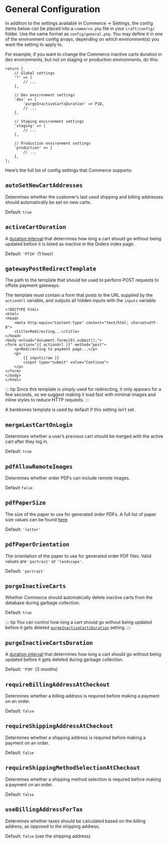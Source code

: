 # General Configuration

In addition to the settings available in Commerce → Settings, the config items below can be placed into a `commerce.php` file in your `craft/config/` folder. Use the same format as `config/general.php`. You may define it in one of the environment config arrays, depending on which environment(s) you want the setting to apply to.

For example, if you want to change the Commerce inactive carts duration in dev environments, but not on staging or production environments, do this:

```php{4,10}
return [
    // Global settings
    '*' => [
        // ...
    ],

    // Dev environment settings
    'dev' => [
        'purgeInactiveCartsDuration' => P1D,
        // ...
    ],

    // Staging environment settings
    'staging' => [
        // ...
    ],

    // Production environment settings
    'production' => [
        // ...
    ],
];
```

Here’s the full list of config settings that Commerce supports:

## `autoSetNewCartAddresses`

Determines whether the customer’s last used shipping and billing addresses should automatically be set on new carts.

Default: `true`

## `activeCartDuration`

A [duration interval](https://en.wikipedia.org/wiki/ISO_8601#Durations) that determines how long a cart should go without being updated before it is listed as inactive in the Orders index page.

Default: `'PT1H'` (1 hour)


## `gatewayPostRedirectTemplate`

The path to the template that should be used to perform POST requests to offsite payment gateways.

The template must contain a form that posts to the URL supplied by the `actionUrl` variable, and outputs all hidden inputs with the `inputs` variable.

```twig
<!DOCTYPE html>
<html>
<head>
    <meta http-equiv="Content-Type" content="text/html; charset=UTF-8">
    <title>Redirecting...</title>
</head>
<body onload="document.forms[0].submit();">
<form action="{{ actionUrl }}" method="post">
    <p>Redirecting to payment page...</p>
    <p>
        {{ inputs|raw }}
        <input type="submit" value="Continue">
    </p>
</form>
</body>
</html>
```

::: tip
Since this template is simply used for redirecting, it only appears for a few seconds, so we suggest making it load fast with minimal images and inline styles to reduce HTTP requests.
:::

A barebones template is used  by default if this setting isn’t set.

## `mergeLastCartOnLogin`

Determines whether a user’s previous cart should be merged with the active cart after they log in.

Default: `true`

## `pdfAllowRemoteImages`

Determines whether order PDFs can include remote images.

Default `false`

## `pdfPaperSize`

The size of the paper to use for generated order PDFs. A full list of paper size values can be found [here](https://github.com/dompdf/dompdf/blob/master/src/Adapter/CPDF.php#L45).

Default: `'letter'`

## `pdfPaperOrientation`

The orientation of the paper to use for generated order PDF files. Valid values are `'portrait'` or `'landscape'`.

Default: `'portrait'`

## `purgeInactiveCarts`

Whether Commerce should automatically delete inactive carts from the database during garbage collection.

Default: `true`

::: tip
You can control how long a cart should go without being updated before it gets deleted [`purgeInactiveCartsDuration`](#purgeinactivecartsduration) setting.
:::

## `purgeInactiveCartsDuration`

A [duration interval](https://en.wikipedia.org/wiki/ISO_8601#Durations) that determines how long a cart should go without being updated before it gets deleted during garbage collection.

Default: `'P3M'` (3 months)

## `requireBillingAddressAtCheckout`

Determines whether a billing address is required before making a payment on an order.

Default: `false`

## `requireShippingAddressAtCheckout`

Determines whether a shipping address is required before making a payment on an order.

Default: `false`

## `requireShippingMethodSelectionAtCheckout`

Determines whether a shipping method selection is required before making a payment on an order.

Default: `false`

## `useBillingAddressForTax`

Determines whether taxes should be calculated based on the billing address, as opposed to the shipping address.

Default: `false` (use the shipping address)
